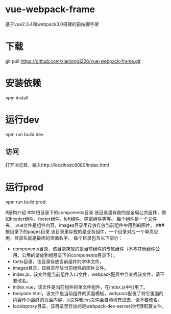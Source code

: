 # vue-webpack-frame
基于vue2.3.4和webpack3.0搭建的前端脚手架

# 下载
git pull https://github.com/xianlong1226/vue-webpack-frame.git

# 安装依赖
npm install

# 运行dev
npm run build:dev

## 访问
打开浏览器，输入http://localhost:8080/index.html

# 运行prod
npm run build:prod

#结构介绍
###根目录下的components目录
该目录里存放的是全局公共组件，例如header组件、footer组件、left组件、弹窗组件等等。
每个组件是一个文件夹，.vue文件是组件内容，images目录里存放存放当前组件中用到的图片。
###根目录下的pages目录
该目录里存放的是业务组件，一个目录对应一个单页应用，目录名就是最终的页面名字。
每个目录包含以下部分：
* components目录，该目录存放的是当前组件的专属组件（不与其他组件公用，公用的请放到根目录下的components目录下）。
* fonts目录，该目录存放当前组件的字体文件。
* images目录，该目录存放当前组件的图片文件。
* index.js，该文件是当前组件入口文件，webpack配置中会查找该文件，请不要改名。
* index.vue，该文件是当前组件的单文件组件，在index.js中引用了。
* template.html，该文件是当前组件的页面模板，webpack配置了将它里面的内容作为最终的页面内容，js文件和css文件会自动填充进去，请不要改名。
* localsproxy目录，该目录里存放的是webpack-dev-server的代理配置文件。
